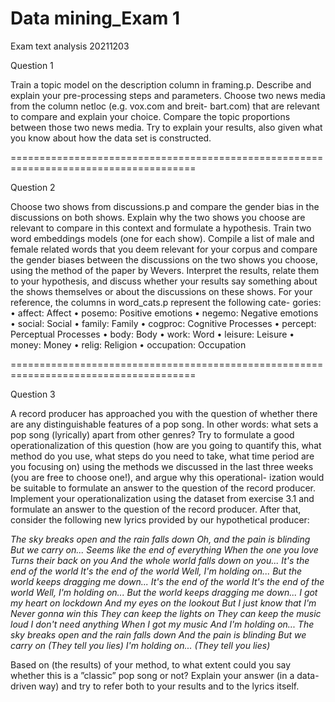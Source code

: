 # Data mining_Exam 1

Exam text analysis
20211203


Question 1

Train a topic model on the description column in framing.p. Describe and explain your pre-processing steps and parameters.
Choose two news media from the column netloc (e.g. vox.com and breit- bart.com) that are relevant to compare and explain your choice. Compare the topic proportions between those two news media. Try to explain your results, also given what you know about how the data set is constructed.


======================================================================================

Question 2

Choose two shows from discussions.p and compare the gender bias in the discussions on both shows. Explain why the two shows you choose are relevant to compare in this context and formulate a hypothesis.
Train two word embeddings models (one for each show). Compile a list of male and female related words that you deem relevant for your corpus and compare the gender biases between the discussions on the two shows you choose, using the method of the paper by Wevers. Interpret the results, relate them to your hypothesis, and discuss whether your results say something about the shows themselves or about the discussions on these shows.
For your reference, the columns in word_cats.p represent the following cate- gories:
• affect: Affect
• posemo: Positive emotions
• negemo: Negative emotions
• social: Social
• family: Family
• cogproc: Cognitive Processes • percept: Perceptual Processes • body: Body
• work: Word
• leisure: Leisure
• money: Money
• relig: Religion
• occupation: Occupation

======================================================================================



Question 3

A record producer has approached you with the question of whether there are any distinguishable features of a pop song. In other words: what sets a pop song (lyrically) apart from other genres?
Try to formulate a good operationalization of this question (how are you going to quantify this, what method do you use, what steps do you need to take, what time period are you focusing on) using the methods we discussed in the last three weeks (you are free to choose one!), and argue why this operational- ization would be suitable to formulate an answer to the question of the record producer.
Implement your operationalization using the dataset from exercise 3.1 and formulate an answer to the question of the record producer.
After that, consider the following new lyrics provided by our hypothetical producer:

*The sky breaks open and the rain falls down
Oh, and the pain is blinding
But we carry on...
Seems like the end of everything
When the one you love
Turns their back on you
And the whole world falls down on you...
It's the end of the world
It's the end of the world
Well, I'm holding on...
But the world keeps dragging me down...
It's the end of the world
It's the end of the world
Well, I'm holding on...
But the world keeps dragging me down...
I got my heart on lockdown
And my eyes on the lookout
But I just know that I'm
Never gonna win this
They can keep the lights on
They can keep the music loud
I don't need anything
When I got my music
And I'm holding on...
The sky breaks open and the rain falls down
And the pain is blinding
But we carry on
(They tell you lies)
I'm holding on...
(They tell you lies)*


Based on (the results) of your method, to what extent could you say whether this is a ”classic” pop song or not? Explain your answer (in a data-driven way) and try to refer both to your results and to the lyrics itself.
